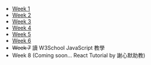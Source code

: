 * [Week 1](week1.html)
* [Week 2](week2.html)
* [Week 3](week3.html)
* [Week 4](week4.html)
* [Week 5](week5.html)
* [Week 6](week6.html)
* ~~Week 7~~ 讀 W3School JavaScript 教學
* Week 8 (Coming soon... React Tutorial by 謝心默助教)
